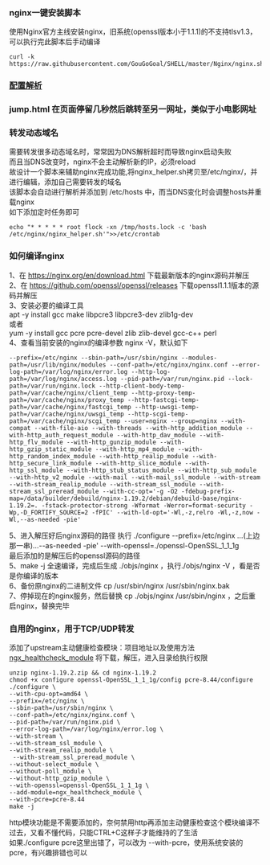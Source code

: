 ### nginx一键安装脚本
使用Nginx官方主线安装nginx，旧系统(openssl版本小于1.1.1)的不支持tlsv1.3，可以执行完此脚本后手动编译<br>
```
curl -k https://raw.githubusercontent.com/GouGoGoal/SHELL/master/Nginx/nginx.sh|bash
```
### [配置解析](https://github.com/GouGoGoal/SHELL/blob/master/Nginx/nginx.conf)
### jump.html 在页面停留几秒然后跳转至另一网址，类似于小电影网址
### 转发动态域名<br>
需要转发很多动态域名时，常常因为DNS解析超时而导致nginx启动失败<br>
而且当DNS改变时，nginx不会主动解析新的IP，必须reload<br>
故设计一个脚本来辅助nginx完成功能,将nginx_helper.sh拷贝至/etc/nginx/，并进行编辑，添加自己需要转发的域名<br>
该脚本会自动进行解析并添加到 /etc/hosts 中，而当DNS变化时会调整hosts并重载nginx<br>
如下添加定时任务即可<br>
```
echo "* * * * * root flock -xn /tmp/hosts.lock -c 'bash /etc/nginx/nginx_helper.sh'">>/etc/crontab
```
### 如何编译nginx<br>
1、在 https://nginx.org/en/download.html 下载最新版本的nginx源码并解压<br>
2、在 https://github.com/openssl/openssl/releases 下载openssl1.1.1版本的源码并解压<br>
3、安装必要的编译工具<br>
apt -y install gcc make libpcre3 libpcre3-dev zlib1g-dev<br>
或者<br>
yum -y install gcc pcre pcre-devel zlib zlib-devel gcc-c++ perl<br>
4、查看当前安装的nginx的编译参数 nginx -V，默认如下<br>
```
--prefix=/etc/nginx --sbin-path=/usr/sbin/nginx --modules-path=/usr/lib/nginx/modules --conf-path=/etc/nginx/nginx.conf --error-log-path=/var/log/nginx/error.log --http-log-path=/var/log/nginx/access.log --pid-path=/var/run/nginx.pid --lock-path=/var/run/nginx.lock --http-client-body-temp-path=/var/cache/nginx/client_temp --http-proxy-temp-path=/var/cache/nginx/proxy_temp --http-fastcgi-temp-path=/var/cache/nginx/fastcgi_temp --http-uwsgi-temp-path=/var/cache/nginx/uwsgi_temp --http-scgi-temp-path=/var/cache/nginx/scgi_temp --user=nginx --group=nginx --with-compat --with-file-aio --with-threads --with-http_addition_module --with-http_auth_request_module --with-http_dav_module --with-http_flv_module --with-http_gunzip_module --with-http_gzip_static_module --with-http_mp4_module --with-http_random_index_module --with-http_realip_module --with-http_secure_link_module --with-http_slice_module --with-http_ssl_module --with-http_stub_status_module --with-http_sub_module --with-http_v2_module --with-mail --with-mail_ssl_module --with-stream --with-stream_realip_module --with-stream_ssl_module --with-stream_ssl_preread_module --with-cc-opt='-g -O2 -fdebug-prefix-map=/data/builder/debuild/nginx-1.19.2/debian/debuild-base/nginx-1.19.2=. -fstack-protector-strong -Wformat -Werror=format-security -Wp,-D_FORTIFY_SOURCE=2 -fPIC' --with-ld-opt='-Wl,-z,relro -Wl,-z,now -Wl,--as-needed -pie'
```
5、进入解压好后nginx源码的路径 执行 ./configure  --prefix=/etc/nginx …(上边那一串)…--as-needed -pie' --with-openssl=./openssl-OpenSSL_1_1_1g<br>
最后添加的是解压后的openssl源码的路径<br>
5、make -j 全速编译，完成后生成 ./objs/nginx ，执行./objs/nginx -V ，看是否是你编译的版本<br>
6、备份原nginx的二进制文件 cp /usr/sbin/nginx  /usr/sbin/nginx.bak<br>
7、停掉现在的nginx服务，然后替换 cp ./objs/nginx /usr/sbin/nginx ，之后重启nginx，替换完毕<br>


### 自用的nginx，用于TCP/UDP转发
添加了upstream主动健康检查模块：项目地址以及使用方法[ngx_healthcheck_module](https://github.com/zhouchangxun/ngx_healthcheck_module)
将下载，解压，进入目录给执行权限
```
unzip nginx-1.19.2.zip && cd nginx-1.19.2
chmod +x configure openssl-OpenSSL_1_1_1g/config pcre-8.44/configure
./configure \
--with-cpu-opt=amd64 \
--prefix=/etc/nginx \
--sbin-path=/usr/sbin/nginx \
--conf-path=/etc/nginx/nginx.conf \
--pid-path=/var/run/nginx.pid \
--error-log-path=/var/log/nginx/error.log \
--with-stream \
--with-stream_ssl_module \
--with-stream_realip_module \
 --with-stream_ssl_preread_module \
--without-select_module \
--without-poll_module \
--without-http_gzip_module \
--with-openssl=openssl-OpenSSL_1_1_1g \
--add-module=ngx_healthcheck_module \
--with-pcre=pcre-8.44 
make -j
```
http模块功能是不需要添加的，奈何禁用http再添加主动健康检查这个模块编译不过去，又看不懂代码，只能CTRL+C这样子才能维持的了生活<br>
如果./configure pcre这里出错了，可以改为 --with-pcre，使用系统安装的pcre，有兴趣排错也可以
